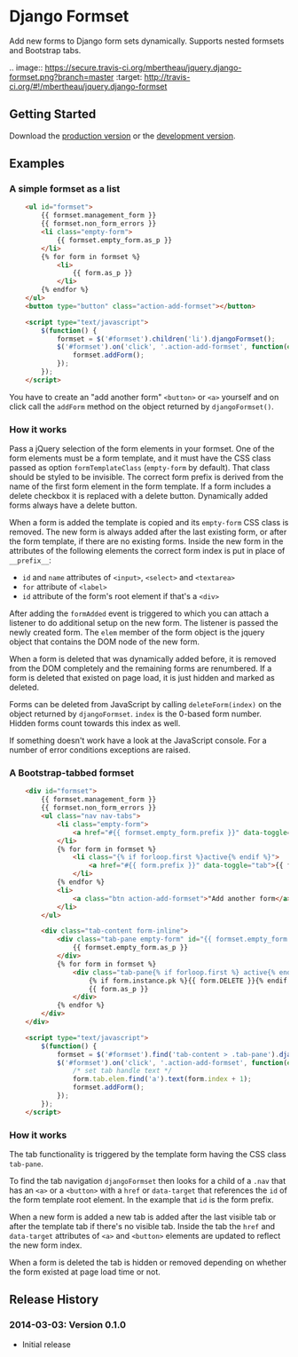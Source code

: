 # Django Formset

Add new forms to Django form sets dynamically. Supports nested formsets and Bootstrap tabs.

.. image:: https://secure.travis-ci.org/mbertheau/jquery.django-formset.png?branch=master
    :target: http://travis-ci.org/#!/mbertheau/jquery.django-formset

## Getting Started
Download the [production version][min] or the [development version][max].

[min]: https://raw.github.com/mbertheau/jquery.django-formset/master/dist/django-formset.min.js
[max]: https://raw.github.com/mbertheau/jquery.django-formset/master/dist/django-formset.js

## Examples

### A simple formset as a list

```html
    <ul id="formset">
        {{ formset.management_form }}
        {{ formset.non_form_errors }}
        <li class="empty-form">
            {{ formset.empty_form.as_p }}
        </li>
        {% for form in formset %}
            <li>
                {{ form.as_p }}
            </li>
        {% endfor %}
    </ul>
    <button type="button" class="action-add-formset"></button>

    <script type="text/javascript">
        $(function() {
            formset = $('#formset').children('li').djangoFormset();
            $('#formset').on('click', '.action-add-formset', function(event) {
                formset.addForm();
            });
        });
    </script>
```

You have to create an "add another form" `<button>` or `<a>` yourself and on click call the
`addForm` method on the object returned by `djangoFormset()`.

### How it works

Pass a jQuery selection of the form elements in your formset. One of the form elements must be a
form template, and it must have the CSS class passed as option `formTemplateClass` (`empty-form` by
default). That class should be styled to be invisible. The correct form prefix is derived from the
name of the first form element in the form template. If a form includes a delete checkbox it is
replaced with a delete button. Dynamically added forms always have a delete button.

When a form is added the template is copied and its `empty-form` CSS class is removed. The new form
is always added after the last existing form, or after the form template, if there are no existing
forms. Inside the new form in the attributes of the following elements the correct form index is
put in place of `__prefix__`:

* `id` and `name` attributes of `<input>`, `<select>` and `<textarea>`
* `for` attribute of `<label>`
* `id` attribute of the form's root element if that's a `<div>`

After adding the `formAdded` event is triggered to which you can attach a listener to do additional
setup on the new form. The listener is passed the newly created form. The `elem` member of the form
object is the jquery object that contains the DOM node of the new form.

When a form is deleted that was dynamically added before, it is removed from the DOM completely and
the remaining forms are renumbered. If a form is deleted that existed on page load, it is just
hidden and marked as deleted.

Forms can be deleted from JavaScript by calling `deleteForm(index)` on the object returned by
`djangoFormset`. `index` is the 0-based form number. Hidden forms count towards this index as well.

If something doesn't work have a look at the JavaScript console. For a number of error conditions
exceptions are raised.

### A Bootstrap-tabbed formset

```html
    <div id="formset">
        {{ formset.management_form }}
        {{ formset.non_form_errors }}
        <ul class="nav nav-tabs">
            <li class="empty-form">
                <a href="#{{ formset.empty_form.prefix }}" data-toggle="tab">New tab</a>
            </li>
            {% for form in formset %}
                <li class="{% if forloop.first %}active{% endif %}">
                    <a href="#{{ form.prefix }}" data-toggle="tab">{{ forloop.counter }}</a>
                </li>
            {% endfor %}
            <li>
                <a class="btn action-add-formset">"Add another form</a>
            </li>
        </ul>

        <div class="tab-content form-inline">
            <div class="tab-pane empty-form" id="{{ formset.empty_form.prefix }}">
                {{ formset.empty_form.as_p }}
            </div>
            {% for form in formset %}
                <div class="tab-pane{% if forloop.first %} active{% endif %}" id="{{ form.prefix }}">
                    {% if form.instance.pk %}{{ form.DELETE }}{% endif %}
                    {{ form.as_p }}
                </div>
            {% endfor %}
        </div>
    </div>

    <script type="text/javascript">
        $(function() {
            formset = $('#formset').find('tab-content > .tab-pane').djangoFormset();
            $('#formset').on('click', '.action-add-formset', function(event) {
                /* set tab handle text */
                form.tab.elem.find('a').text(form.index + 1);
                formset.addForm();
            });
        });
    </script>
```

### How it works

The tab functionality is triggered by the template form having the CSS class `tab-pane`.

To find the tab navigation `djangoFormset` then looks for a child of a `.nav` that has an `<a>` or a
`<button>` with a `href` or `data-target` that references the `id` of the form template root
element.  In the example that `id` is the form prefix.

When a new form is added a new tab is added after the last visible tab or after the template tab if
there's no visible tab. Inside the tab the `href` and `data-target` attributes of `<a>` and
`<button>` elements are updated to reflect the new form index.

When a form is deleted the tab is hidden or removed depending on whether the form existed at page
load time or not.

## Release History

### 2014-03-03: Version 0.1.0

* Initial release

